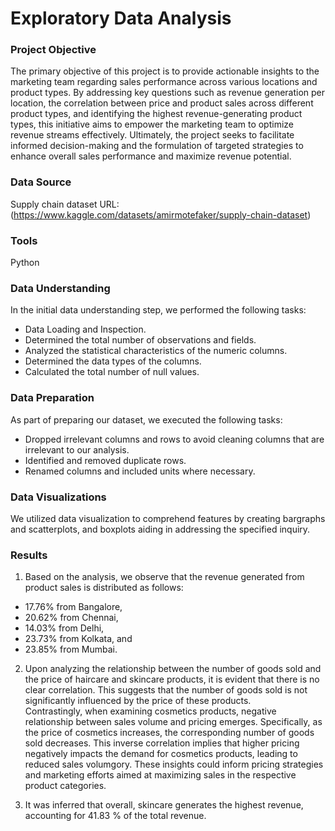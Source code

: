 # Exploratory Data Analysis

### Project Objective 
The primary objective of this project is to provide actionable insights to the marketing team regarding sales performance across various locations and product types. By addressing key questions such as revenue generation per location, the correlation between price and product sales across different product types, and identifying the highest revenue-generating product types, this initiative aims to empower the marketing team to optimize revenue streams effectively. Ultimately, the project seeks to facilitate informed decision-making and the formulation of targeted strategies to enhance overall sales performance and maximize revenue potential.

### Data Source
Supply chain dataset URL:(https://www.kaggle.com/datasets/amirmotefaker/supply-chain-dataset)

### Tools
Python

### Data Understanding
In the initial data understanding step, we performed the following tasks:
- Data Loading and Inspection.
- Determined the total number of observations and fields.
- Analyzed the statistical characteristics of the numeric columns.
- Determined the data types of the columns.
- Calculated the total number of  null values.

 ### Data Preparation
 As part of preparing our dataset, we executed the following tasks:
 - Dropped irrelevant columns and rows to avoid cleaning columns that are irrelevant to our analysis.
 - Identified and removed duplicate rows.
 - Renamed columns and included units  where necessary.

### Data Visualizations
We utilized data visualization to comprehend features by creating bargraphs and scatterplots, and boxplots aiding in addressing the specified inquiry. 

### Results
1. Based on the analysis, we observe that the revenue generated from product sales is distributed as follows:
- 17.76% from Bangalore,
- 20.62% from Chennai,    
- 14.03% from Delhi,         
- 23.73% from Kolkata, and   
- 23.85% from Mumbai.     

2. Upon analyzing the relationship between the number of goods sold and the price of haircare and skincare products, it is evident that there is no clear correlation. This suggests that the number of goods sold is not significantly influenced by the price of these products.  
Contrastingly, when examining cosmetics products, negative relationship between sales volume and pricing emerges. Specifically, as the price of cosmetics increases, the corresponding number of goods sold decreases. This inverse correlation implies that higher pricing negatively impacts the demand for cosmetics products, leading to reduced sales volumgory. These insights could inform pricing strategies and marketing efforts aimed at maximizing sales in the respective product categories.
   
4. It was inferred that overall, skincare generates the highest revenue, accounting for 41.83 % of the total revenue.

